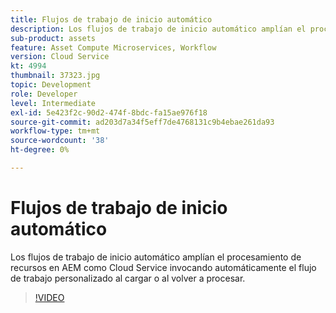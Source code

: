 ```yaml
---
title: Flujos de trabajo de inicio automático
description: Los flujos de trabajo de inicio automático amplían el procesamiento de recursos invocando automáticamente el flujo de trabajo personalizado al cargar o al volver a procesar.
sub-product: assets
feature: Asset Compute Microservices, Workflow
version: Cloud Service
kt: 4994
thumbnail: 37323.jpg
topic: Development
role: Developer
level: Intermediate
exl-id: 5e423f2c-90d2-474f-8bdc-fa15ae976f18
source-git-commit: ad203d7a34f5eff7de4768131c9b4ebae261da93
workflow-type: tm+mt
source-wordcount: '38'
ht-degree: 0%

---
```


# Flujos de trabajo de inicio automático

Los flujos de trabajo de inicio automático amplían el procesamiento de recursos en AEM como Cloud Service invocando automáticamente el flujo de trabajo personalizado al cargar o al volver a procesar.

>[!VIDEO](https://video.tv.adobe.com/v/37323/?quality=12&learn=on&hidetitle=true)
